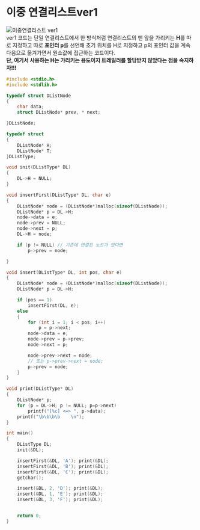 # 이중 연결리스트ver1

![이중연결리스트 ver1](https://user-images.githubusercontent.com/81175672/162357166-bb2cd156-6f62-485d-bd0c-f0b48ed750e4.JPG)                   
ver1 코드는 단일 연결리스트에서 한 방식처럼 연결리스트의 맨 앞을 가리키는 **H**를 따로 지정하고 따로 **포인터 p**를 선언해 초기 위치를 H로 지정하고 p의 포인터 값을 계속 다음으로 옮겨가면서 원소값에 접근하는 코드이다.       
**단, 여기서 사용하는 H는 가리키는 용도이지 트레일러를 할당받지 않았다는 점을 숙지하자!!!**           

```C
#include <stdio.h>
#include <stdlib.h>

typedef struct DListNode
{
	char data;
	struct DListNode* prev, * next;

}DListNode;

typedef struct
{
	DListNode* H;
	DListNode* T;
}DListType;

void init(DListType* DL)
{
	DL->H = NULL;
}

void insertFirst(DListType* DL, char e)
{
	DListNode* node = (DListNode*)malloc(sizeof(DListNode));
	DListNode* p = DL->H;
	node->data = e;
	node->prev = NULL;
	node->next = p;
	DL->H = node;

	if (p != NULL) // 기존에 연결된 노드가 있다면
		p->prev = node;

}

void insert(DListType* DL, int pos, char e)
{
	DListNode* node = (DListNode*)malloc(sizeof(DListNode));
	DListNode* p = DL->H;

	if (pos == 1)
		insertFirst(DL, e);
	else
	{
		for (int i = 1; i < pos; i++)
			p = p->next;
		node->data = e;
		node->prev = p->prev;
		node->next = p;

		node->prev->next = node;
		// 또는 p->prev->next = node;
		p->prev = node;
	}
}

void print(DListType* DL)
{
	DListNode* p;
	for (p = DL->H; p != NULL; p=p->next)
		printf("[%c] <=> ", p->data);
	printf("\b\b\b\b	\n");
}

int main()
{
	DListType DL;
	init(&DL);

	insertFirst(&DL, 'A'); print(&DL);
	insertFirst(&DL, 'B'); print(&DL);
	insertFirst(&DL, 'C'); print(&DL);
	getchar();

	insert(&DL, 2, 'D'); print(&DL);
	insert(&DL, 1, 'E'); print(&DL);
	insert(&DL, 3, 'F'); print(&DL);


	return 0;
}
```
